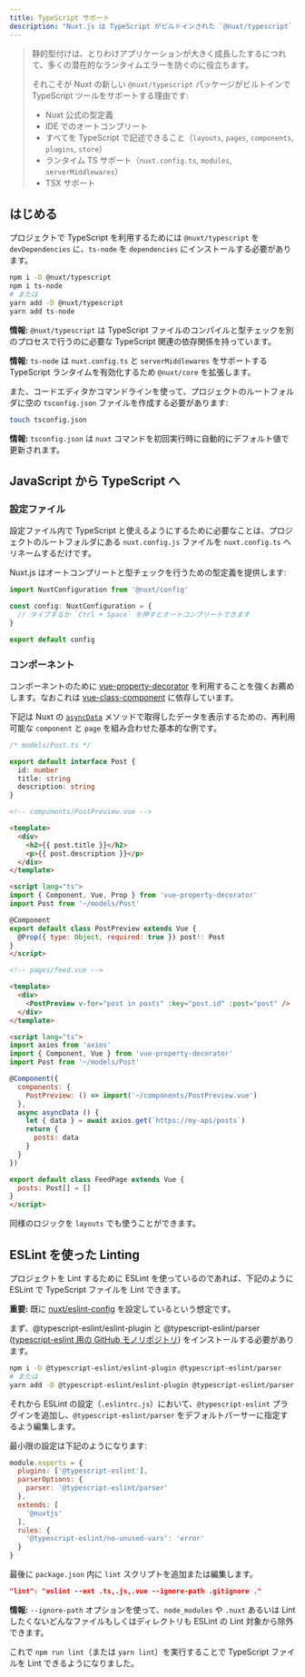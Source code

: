 ```yaml
---
title: TypeScript サポート
description: "Nuxt.js は TypeScript がビルドインされた `@nuxt/typescript` モジュールをリリースしました。"
---
```


> 静的型付けは、とりわけアプリケーションが大きく成長したするにつれて、多くの潜在的なランタイムエラーを防ぐのに役立ちます。
>
> それこそが Nuxt の新しい `@nuxt/typescript` パッケージがビルトインで TypeScript ツールをサポートする理由です:
> - Nuxt 公式の型定義
> - IDE でのオートコンプリート
> - すべてを TypeScript で記述できること（`layouts`, `pages`, `components`, `plugins`, `store`）
> - ランタイム TS サポート（`nuxt.config.ts`, `modules`, `serverMiddlewares`）
> - TSX サポート

## はじめる

プロジェクトで TypeScript を利用するためには `@nuxt/typescript` を `devDependencies` に、`ts-node` を `dependencies` にインストールする必要があります。

```sh
npm i -D @nuxt/typescript
npm i ts-node
# または
yarn add -D @nuxt/typescript
yarn add ts-node
```

<div class="Alert Alert--gray">

**情報:** `@nuxt/typescript` は TypeScript ファイルのコンパイルと型チェックを別のプロセスで行うのに必要な TypeScript 関連の依存関係を持っています。

</div>

<div class="Alert Alert--gray">

**情報:** `ts-node` は `nuxt.config.ts` と `serverMiddlewares` をサポートする TypeScript ランタイムを有効化するため `@nuxt/core` を拡張します。

</div>

また、コードエディタかコマンドラインを使って、プロジェクトのルートフォルダに空の `tsconfig.json` ファイルを作成する必要があります:

```sh
touch tsconfig.json
```

<div class="Alert Alert--gray">

**情報:** `tsconfig.json` は `nuxt` コマンドを初回実行時に自動的にデフォルト値で更新されます。

</div>

## JavaScript から TypeScript へ

### 設定ファイル

設定ファイル内で TypeScript と使えるようにするために必要なことは、プロジェクトのルートフォルダにある `nuxt.config.js` ファイルを `nuxt.config.ts` へリネームするだけです。

Nuxt.js はオートコンプリートと型チェックを行うための型定義を提供します:

```ts
import NuxtConfiguration from '@nuxt/config'

const config: NuxtConfiguration = {
  // タイプするか `Ctrl + Space` を押すとオートコンプリートできます
}

export default config
```

### コンポーネント

コンポーネントのために [vue-property-decorator](https://github.com/kaorun343/vue-property-decorator) を利用することを強くお薦めします。なおこれは [vue-class-component](https://github.com/vuejs/vue-class-component) に依存しています。

下記は Nuxt の [`asyncData`](https://ja.nuxtjs.org/guide/async-data) メソッドで取得したデータを表示するための、再利用可能な `component` と `page` を組み合わせた基本的な例です。

```ts
/* models/Post.ts */

export default interface Post {
  id: number
  title: string
  description: string
}
```

```html
<!-- components/PostPreview.vue -->

<template>
  <div>
    <h2>{{ post.title }}</h2>
    <p>{{ post.description }}</p>
  </div>
</template>

<script lang="ts">
import { Component, Vue, Prop } from 'vue-property-decorator'
import Post from '~/models/Post'

@Component
export default class PostPreview extends Vue {
  @Prop({ type: Object, required: true }) post!: Post
}
</script>
```

```html
<!-- pages/feed.vue -->

<template>
  <div>
    <PostPreview v-for="post in posts" :key="post.id" :post="post" />
  </div>
</template>

<script lang="ts">
import axios from 'axios'
import { Component, Vue } from 'vue-property-decorator'
import Post from '~/models/Post'

@Component({
  components: {
    PostPreview: () => import('~/components/PostPreview.vue')
  },
  async asyncData () {
    let { data } = await axios.get(`https://my-api/posts`)
    return {
      posts: data
    }
  }
})

export default class FeedPage extends Vue {
  posts: Post[] = []
}
</script>
```

同様のロジックを `layouts` でも使うことができます。

## ESLint を使った Linting

プロジェクトを Lint するために ESLint を使っているのであれば、下記のように ESLint で TypeScript ファイルを Lint できます。 

<div class="Alert Alert--teal">

**重要:** 既に [nuxt/eslint-config](https://github.com/nuxt/eslint-config) を設定しているという想定です。

</div>

まず、@typescript-eslint/eslint-plugin と @typescript-eslint/parser ([typescript-eslint 用の GitHub モノリポジトリ](https://github.com/typescript-eslint/typescript-eslint)) をインストールする必要があります。

```sh
npm i -D @typescript-eslint/eslint-plugin @typescript-eslint/parser
# または
yarn add -D @typescript-eslint/eslint-plugin @typescript-eslint/parser
```

それから ESLint の設定（`.eslintrc.js`）において、`@typescript-eslint` プラグインを追加し、`@typescript-eslint/parser` をデフォルトパーサーに指定するよう編集します。

最小限の設定は下記のようになります:

```js
module.exports = {
  plugins: ['@typescript-eslint'],
  parserOptions: {
    parser: '@typescript-eslint/parser'
  },
  extends: [
    '@nuxtjs'
  ],
  rules: {
    '@typescript-eslint/no-unused-vars': 'error'
  }
}

```

最後に `package.json` 内に `lint` スクリプトを追加または編集します。

```json
"lint": "eslint --ext .ts,.js,.vue --ignore-path .gitignore ."
```

<div class="Alert Alert--gray">

**情報:** `--ignore-path` オプションを使って、`node_modules` や `.nuxt` あるいは Lint したくないどんなファイルもしくはディレクトリも ESLint の Lint 対象から除外できます。

</div>

これで `npm run lint`（または `yarn lint`）を実行することで TypeScript ファイルを Lint できるようになりました。
